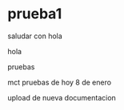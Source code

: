 # prueba1 
saludar con hola


hola

pruebas

mct
pruebas de hoy 8 de enero

upload de nueva documentacion
